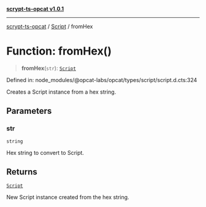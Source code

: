 [**scrypt-ts-opcat v1.0.1**](../../../README.md)

***

[scrypt-ts-opcat](../../../README.md) / [Script](../README.md) / fromHex

# Function: fromHex()

> **fromHex**(`str`): [`Script`](../../../classes/Script.md)

Defined in: node\_modules/@opcat-labs/opcat/types/script/script.d.cts:324

Creates a Script instance from a hex string.

## Parameters

### str

`string`

Hex string to convert to Script.

## Returns

[`Script`](../../../classes/Script.md)

New Script instance created from the hex string.
